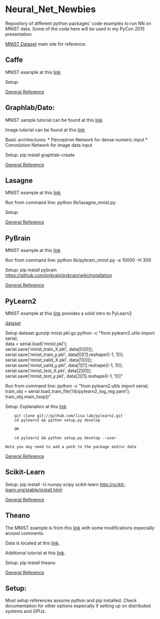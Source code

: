 Neural_Net_Newbies
==================

Repository of different python packages' code examples to run NN on MNIST data. Some of the code here will be used in my PyCon 2015 presentation.

[MNIST Dataset](http://yann.lecun.com/exdb/mnist/) main site for reference.


Caffe
--------
MNIST example at this [link](?)


Setup:

[General Reference](http://tutorial.caffe.berkeleyvision.org/)


Graphlab/Dato:
--------
MNIST sample tutorial can be found at this [link](https://dato.com/products/create/docs/graphlab.toolkits.deeplearning.html)

Image tutorial can be found at this [link](https://dato.com/learn/gallery/notebooks/build_imagenet_deeplearning.html)

Basic architectures:
    * Perceptron Network for dense numeric input
    * Convolution Network for image data input


Setup: pip install graphlab-create

[General Reference](https://dato.com/products/create/docs/generated/graphlab.neuralnet_classifier.NeuralNetClassifier.html)

Lasagne 
--------
MNIST example at this [link](https://github.com/craffel/Lasagne-tutorial/blob/master/examples/mnist.py)

Run from command line:
  python lib/lasagne_mnist.py

Setup:

[General Reference](https://github.com/benanne/Lasagne)



PyBrain
--------
MNIST example at this [link](http://martin-thoma.com/classify-mnist-with-pybrain/)

Run from command line:
    python lib/pybrain_mnist.py -e 10000 -H 300

Setup:
    pip install pybrain
    https://github.com/pybrain/pybrain/wiki/installation

[General Reference](http://pybrain.org/docs/)



PyLearn2
--------

MNIST example at this [link](https://vdumoulin.github.io/articles/extending-pylearn2/) provides a solid intro to PyLearn2

[dataset](http://deeplearning.net/data/mnist/mnist.pkl.gz)

Setup dataset 
        gunzip mnist.pkl.gz
        python -c "from pylearn2.utils import serial; \
           data = serial.load('mnist.pkl'); \
           serial.save('mnist_train_X.pkl', data[0][0]); \
           serial.save('mnist_train_y.pkl', data[0][1].reshape((-1, 1))); \
           serial.save('mnist_valid_X.pkl', data[1][0]); \
           serial.save('mnist_valid_y.pkl', data[1][1].reshape((-1, 1))); \
           serial.save('mnist_test_X.pkl', data[2][0]); \
           serial.save('mnist_test_y.pkl', data[2][1].reshape((-1, 1)))"

Run from command line:
        python -c "from pylearn2.utils import serial; \
           train_obj = serial.load_train_file('lib/pylearn2_log_reg.yaml'); \
           train_obj.main_loop()"


Setup:
Explanation at this [link](http://deeplearning.net/software/pylearn2/#download-and-installation)

        git clone git://github.com/lisa-lab/pylearn2.git
        cd pylearn2 && python setup.py develop

        OR 

        cd pylearn2 && python setup.py develop --user

    Note you may need to add a path to the package and/or data 


[General Reference](http://deeplearning.net/software/pylearn2/)

Scikit-Learn
--------

Setup:
    pip install -U numpy scipy scikit-learn
    http://scikit-learn.org/stable/install.html

[General Reference](http://scikit-learn.org/stable/modules/neural_networks.html)

Theano
--------

The MNIST example is from this [link](http://deeplearning.net/tutorial/logreg.html) with some modifications especially around comments.

Data is located at this [link](http://www.iro.umontreal.ca/~lisa/deep/data/mnist/mnist.pkl.gz).

Additional tutorial at this [link](http://nbviewer.ipython.org/github/craffel/theano-tutorial/blob/master/Theano%20Tutorial.ipynb).


Setup: 
    pip install theano

[General Reference](http://deeplearning.net/software/theano/index.html)


Setup:
--------
Most setup references assume python and pip installed. Check documentation for other options especially if setting up on distributed systems and GPUs.

